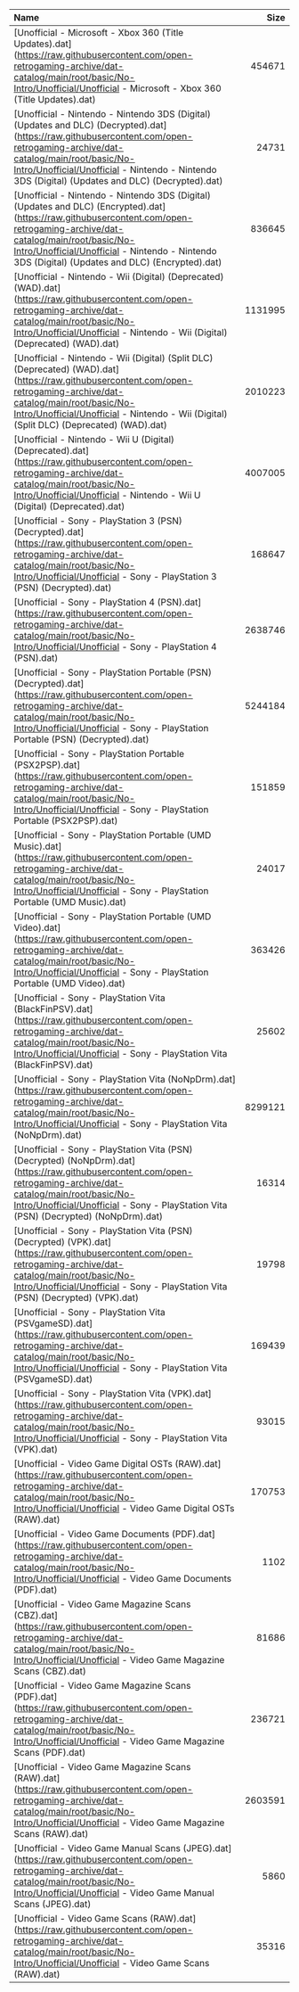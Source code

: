 |Name|Size|
|:---|---:|
|[Unofficial - Microsoft - Xbox 360 (Title Updates).dat](https://raw.githubusercontent.com/open-retrogaming-archive/dat-catalog/main/root/basic/No-Intro/Unofficial/Unofficial - Microsoft - Xbox 360 (Title Updates).dat)|454671|
|[Unofficial - Nintendo - Nintendo 3DS (Digital) (Updates and DLC) (Decrypted).dat](https://raw.githubusercontent.com/open-retrogaming-archive/dat-catalog/main/root/basic/No-Intro/Unofficial/Unofficial - Nintendo - Nintendo 3DS (Digital) (Updates and DLC) (Decrypted).dat)|24731|
|[Unofficial - Nintendo - Nintendo 3DS (Digital) (Updates and DLC) (Encrypted).dat](https://raw.githubusercontent.com/open-retrogaming-archive/dat-catalog/main/root/basic/No-Intro/Unofficial/Unofficial - Nintendo - Nintendo 3DS (Digital) (Updates and DLC) (Encrypted).dat)|836645|
|[Unofficial - Nintendo - Wii (Digital) (Deprecated) (WAD).dat](https://raw.githubusercontent.com/open-retrogaming-archive/dat-catalog/main/root/basic/No-Intro/Unofficial/Unofficial - Nintendo - Wii (Digital) (Deprecated) (WAD).dat)|1131995|
|[Unofficial - Nintendo - Wii (Digital) (Split DLC) (Deprecated) (WAD).dat](https://raw.githubusercontent.com/open-retrogaming-archive/dat-catalog/main/root/basic/No-Intro/Unofficial/Unofficial - Nintendo - Wii (Digital) (Split DLC) (Deprecated) (WAD).dat)|2010223|
|[Unofficial - Nintendo - Wii U (Digital) (Deprecated).dat](https://raw.githubusercontent.com/open-retrogaming-archive/dat-catalog/main/root/basic/No-Intro/Unofficial/Unofficial - Nintendo - Wii U (Digital) (Deprecated).dat)|4007005|
|[Unofficial - Sony - PlayStation 3 (PSN) (Decrypted).dat](https://raw.githubusercontent.com/open-retrogaming-archive/dat-catalog/main/root/basic/No-Intro/Unofficial/Unofficial - Sony - PlayStation 3 (PSN) (Decrypted).dat)|168647|
|[Unofficial - Sony - PlayStation 4 (PSN).dat](https://raw.githubusercontent.com/open-retrogaming-archive/dat-catalog/main/root/basic/No-Intro/Unofficial/Unofficial - Sony - PlayStation 4 (PSN).dat)|2638746|
|[Unofficial - Sony - PlayStation Portable (PSN) (Decrypted).dat](https://raw.githubusercontent.com/open-retrogaming-archive/dat-catalog/main/root/basic/No-Intro/Unofficial/Unofficial - Sony - PlayStation Portable (PSN) (Decrypted).dat)|5244184|
|[Unofficial - Sony - PlayStation Portable (PSX2PSP).dat](https://raw.githubusercontent.com/open-retrogaming-archive/dat-catalog/main/root/basic/No-Intro/Unofficial/Unofficial - Sony - PlayStation Portable (PSX2PSP).dat)|151859|
|[Unofficial - Sony - PlayStation Portable (UMD Music).dat](https://raw.githubusercontent.com/open-retrogaming-archive/dat-catalog/main/root/basic/No-Intro/Unofficial/Unofficial - Sony - PlayStation Portable (UMD Music).dat)|24017|
|[Unofficial - Sony - PlayStation Portable (UMD Video).dat](https://raw.githubusercontent.com/open-retrogaming-archive/dat-catalog/main/root/basic/No-Intro/Unofficial/Unofficial - Sony - PlayStation Portable (UMD Video).dat)|363426|
|[Unofficial - Sony - PlayStation Vita (BlackFinPSV).dat](https://raw.githubusercontent.com/open-retrogaming-archive/dat-catalog/main/root/basic/No-Intro/Unofficial/Unofficial - Sony - PlayStation Vita (BlackFinPSV).dat)|25602|
|[Unofficial - Sony - PlayStation Vita (NoNpDrm).dat](https://raw.githubusercontent.com/open-retrogaming-archive/dat-catalog/main/root/basic/No-Intro/Unofficial/Unofficial - Sony - PlayStation Vita (NoNpDrm).dat)|8299121|
|[Unofficial - Sony - PlayStation Vita (PSN) (Decrypted) (NoNpDrm).dat](https://raw.githubusercontent.com/open-retrogaming-archive/dat-catalog/main/root/basic/No-Intro/Unofficial/Unofficial - Sony - PlayStation Vita (PSN) (Decrypted) (NoNpDrm).dat)|16314|
|[Unofficial - Sony - PlayStation Vita (PSN) (Decrypted) (VPK).dat](https://raw.githubusercontent.com/open-retrogaming-archive/dat-catalog/main/root/basic/No-Intro/Unofficial/Unofficial - Sony - PlayStation Vita (PSN) (Decrypted) (VPK).dat)|19798|
|[Unofficial - Sony - PlayStation Vita (PSVgameSD).dat](https://raw.githubusercontent.com/open-retrogaming-archive/dat-catalog/main/root/basic/No-Intro/Unofficial/Unofficial - Sony - PlayStation Vita (PSVgameSD).dat)|169439|
|[Unofficial - Sony - PlayStation Vita (VPK).dat](https://raw.githubusercontent.com/open-retrogaming-archive/dat-catalog/main/root/basic/No-Intro/Unofficial/Unofficial - Sony - PlayStation Vita (VPK).dat)|93015|
|[Unofficial - Video Game Digital OSTs (RAW).dat](https://raw.githubusercontent.com/open-retrogaming-archive/dat-catalog/main/root/basic/No-Intro/Unofficial/Unofficial - Video Game Digital OSTs (RAW).dat)|170753|
|[Unofficial - Video Game Documents (PDF).dat](https://raw.githubusercontent.com/open-retrogaming-archive/dat-catalog/main/root/basic/No-Intro/Unofficial/Unofficial - Video Game Documents (PDF).dat)|1102|
|[Unofficial - Video Game Magazine Scans (CBZ).dat](https://raw.githubusercontent.com/open-retrogaming-archive/dat-catalog/main/root/basic/No-Intro/Unofficial/Unofficial - Video Game Magazine Scans (CBZ).dat)|81686|
|[Unofficial - Video Game Magazine Scans (PDF).dat](https://raw.githubusercontent.com/open-retrogaming-archive/dat-catalog/main/root/basic/No-Intro/Unofficial/Unofficial - Video Game Magazine Scans (PDF).dat)|236721|
|[Unofficial - Video Game Magazine Scans (RAW).dat](https://raw.githubusercontent.com/open-retrogaming-archive/dat-catalog/main/root/basic/No-Intro/Unofficial/Unofficial - Video Game Magazine Scans (RAW).dat)|2603591|
|[Unofficial - Video Game Manual Scans (JPEG).dat](https://raw.githubusercontent.com/open-retrogaming-archive/dat-catalog/main/root/basic/No-Intro/Unofficial/Unofficial - Video Game Manual Scans (JPEG).dat)|5860|
|[Unofficial - Video Game Scans (RAW).dat](https://raw.githubusercontent.com/open-retrogaming-archive/dat-catalog/main/root/basic/No-Intro/Unofficial/Unofficial - Video Game Scans (RAW).dat)|35316|
